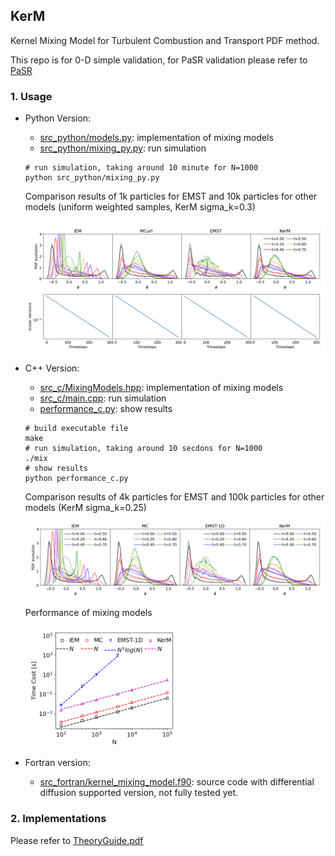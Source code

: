 ## KerM

Kernel Mixing Model for Turbulent Combustion and Transport PDF method.

This repo is for 0-D simple validation, for PaSR validation please refer to [PaSR](https://github.com/SuXY15/PaSR)

### 1. Usage

+ Python Version:
  + [src_python/models.py](src_python/models.py): implementation of mixing models
  + [src_python/mixing_py.py](src_python/mixing_py.py): run simulation

  ```shell
  # run simulation, taking around 10 minute for N=1000
  python src_python/mixing_py.py
  ```

  Comparison results of 1k particles for EMST and 10k particles for other models (uniform weighted samples, KerM sigma_k=0.3)
  
  ![](figs/py_PoF_1996_Fig9b_comparison_uniform_1000&10000.png)

+ C++ Version:
  + [src_c/MixingModels.hpp](src_c/MixingModels.hpp): implementation of mixing models
  + [src_c/main.cpp](src_c/main.cpp): run simulation
  + [performance_c.py](performance_c.py): show results

  ```shell
  # build executable file
  make 
  # run simulation, taking around 10 secdons for N=1000
  ./mix
  # show results
  python performance_c.py
  ```

  Comparison results of 4k particles for EMST and 100k particles for other models (KerM sigma_k=0.25)

  ![](figs/c++_PoF_1996_Fig9b_comparison_4000&100000.png)
  
  Performance of mixing models
  
  <img src="figs/c++_PoF_1996_Fig9b_performance.png" alt="c++_PoF_1996_Fig9b_performance" style="width:50%;" />
  

+ Fortran version:

  + [src_fortran/kernel_mixing_model.f90](src_fortran/kernel_mixing_model.f90): source code with differential diffusion supported version, not fully tested yet.

    

### 2. Implementations

Please refer to [TheoryGuide.pdf](TheoryGuide.pdf)

